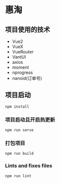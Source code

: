 # 惠淘

## 项目使用的技术
- Vue2
- VueX
- VueRouter
- VantUI
- axios
- moment
- nprogress
- nanoid(订单号)

## 

## 项目启动
```
npm install
```

### 项目启动且开启热更新
```
npm run serve
```

### 打包项目
```
npm run build
```

### Lints and fixes files
```
npm run lint
```
